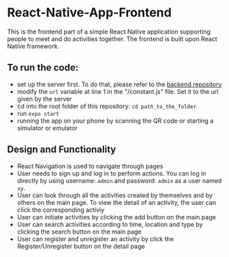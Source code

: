 # React-Native-App-Frontend
This is the frontend part of a simple React Native application supporting people to meet and do activities together.
The frontend is built upon React Native framework.

## To run the code:
- set up the server first. To do that, please refer to the [backend repository][1]
- modify the `url` variable at line 1 in the "/constant.js" file. Set it to the url given by the server
- cd into the root folder of this repository: `cd path_to_the_folder`
- run `expo start`
- running the app on your phone by scanning the QR code or starting a simulator or emulator

## Design and Functionality
- React Navigation is used to navigate through pages
- User needs to sign up and log in to perform actions. You can log in directly by using username: `admin` and password: `admin` as a user named `xy`.
- User can look through all the activities created by themselves and by others on the main page. To view the detail of an activity, the user can click the corresponding activiy
- User can initiate activities by clicking the add button on the main page
- User can search activities according to time, location and type by clicking the search button on the main page
- User can register and unregister an activity by click the Register/Unregister button on the detail page

[1]:https://github.com/xyang1127/React-Native-App-Backend
